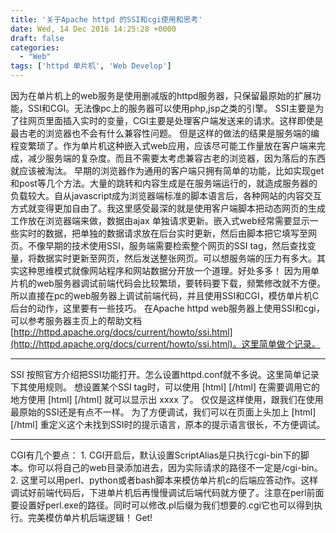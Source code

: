 ```yaml
---
title: '关于Apache httpd 的SSI和cgi使用和思考'
date: Wed, 14 Dec 2016 14:25:28 +0000
draft: false
categories:
  - "Web"
tags: ['httpd 单片机', 'Web Develop']
---
```


因为在单片机上的web服务是使用删减版的httpd服务器，只保留最原始的扩展功能，SSI和CGI。无法像pc上的服务器可以使用php,jsp之类的引擎。 SSI主要是为了往网页里面插入实时的变量，CGI主要是处理客户端发送来的请求。这样即使是最古老的浏览器也不会有什么兼容性问题。 但是这样的做法的结果是服务端的编程变繁琐了。作为单片机这种嵌入式web应用，应该尽可能工作量放在客户端来完成，减少服务端的复杂度。而且不需要太考虑兼容古老的浏览器，因为落后的东西就应该被淘汰。 早期的浏览器作为通用的客户端只拥有简单的功能，比如实现get和post等几个方法。大量的跳转和内容生成是在服务端运行的，就造成服务器的负载较大。自从javascript成为浏览器端标准的脚本语言后，各种网站的内容交互方式就变得更加自由了。我这里感受最深的就是使用客户端脚本把动态网页的生成工作放在浏览器端来做，数据由ajax 单独请求更新。嵌入式web经常需要显示一些实时的数据，把单独的数据请求放在后台实时更新，然后由脚本把它填写至网页。不像早期的技术使用SSI，服务端需要检索整个网页的SSI tag，然后查找变量，将数据实时更新至网页，然后发送整张网页。可以想服务端的压力有多大。其实这种思维模式就像网站程序和网站数据分开放一个道理。好处多多！ 因为用单片机的web服务器调试前端代码会比较繁琐，要转码要下载，频繁修改就不方便。所以直接在pc的web服务器上调试前端代码，并且使用SSI和CGI，模仿单片机C后台的动作，这里要有一些技巧。 在Apache httpd web服务器上使用SSI和cgi，可以参考服务器主页上的帮助文档 [http://httpd.apache.org/docs/current/howto/ssi.html](http://httpd.apache.org/docs/current/howto/ssi.html)。这里简单做个记录。

* * *

SSI 按照官方介绍把SSI功能打开。怎么设置httpd.conf就不多说。这里简单记录下其使用规则。 想设置某个SSI tag时，可以使用 \[html\] <!--#set var="modname" value="xxxx" --> \[/html\] 在需要调用它的地方使用 \[html\] <!--#echo var="modname" --> \[/html\] 就可以显示出 xxxx 了。 仅仅是这样使用，跟我们在使用最原始的SSI还是有点不一样。 为了方便调试，我们可以在页面上头加上 \[html\] <!--#config errmsg="\[not found ssi\]" --> \[/html\] 重定义这个未找到SSI时的提示语言，原本的提示语言很长，不方便调试。

* * *

CGI有几个要点： 1. CGI开启后，默认设置ScriptAlias是只执行cgi-bin下的脚本。你可以将自己的web目录添加进去，因为实际请求的路径不一定是/cgi-bin。 2. 这里可以用perl、python或者bash脚本来模仿单片机c的后端应答动作。这样调试好前端代码后，下进单片机后再慢慢调试后端代码就方便了。注意在perl前面要设置好perl.exe的路径。同时可以修改.pl后缀为我们想要的.cgi它也可以得到执行。完美模仿单片机后端逻辑！ Get!